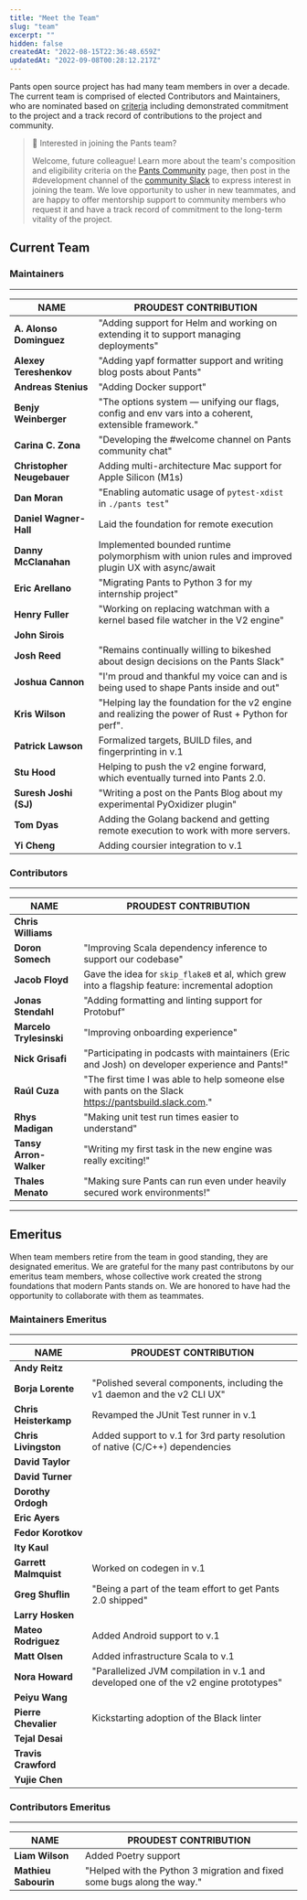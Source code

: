 ```yaml
---
title: "Meet the Team"
slug: "team"
excerpt: ""
hidden: false
createdAt: "2022-08-15T22:36:48.659Z"
updatedAt: "2022-09-08T00:28:12.217Z"
---
```

Pants open source project has had many team members in over a decade. The current team is comprised of elected Contributors and Maintainers, who are nominated based on [criteria](doc:the-pants-community#how-is-the-community-structured) including demonstrated commitment to the project and a track record of contributions to the project and community.

> 📘 Interested in joining the Pants team?
>
> Welcome, future colleague! Learn more about the team's composition and eligibility criteria on the [Pants Community](doc:the-pants-community) page, then post in the #development channel of the [community Slack](doc:getting-started) to express interest in joining the team. We love opportunity to usher in new teammates, and are happy to offer mentorship support to community members who request it and have a track record of commitment to the long-term vitality of the project.

## Current Team

### Maintainers
-----------

| **NAME**                   | **PROUDEST CONTRIBUTION**                                                                             |
| -------------------------- | ----------------------------------------------------------------------------------------------------- |
| **A. Alonso Dominguez**    | "Adding support for Helm and working on extending it to support managing deployments"                 |
| **Alexey Tereshenkov**     | "Adding yapf formatter support and writing blog posts about Pants"                                    |
| **Andreas Stenius**        | "Adding Docker support"                                                                               |
| **Benjy Weinberger**       | "The options system — unifying our flags, config and env vars into a coherent, extensible framework." |
| **Carina C. Zona**         | "Developing the #welcome channel on Pants community chat"                                             |
| **Christopher Neugebauer** | Adding multi-architecture Mac support for Apple Silicon (M1s)                                         |
| **Dan Moran**            | "Enabling automatic usage of `pytest-xdist` in `./pants test`"                                          |
| **Daniel Wagner-Hall**     | Laid the foundation for remote execution                                                              |
| **Danny McClanahan**       | Implemented bounded runtime polymorphism with union rules and improved plugin UX with async/await     |
| **Eric Arellano**          | "Migrating Pants to Python 3 for my internship project"                                               |
| **Henry Fuller**           | "Working on replacing watchman with a kernel based file watcher in the V2 engine"                     |
| **John Sirois**            |                                                                                                       |
| **Josh Reed**              | "Remains continually willing to bikeshed about design decisions on the Pants Slack"                   |
| **Joshua Cannon**          | "I'm proud and thankful my voice can and is being used to shape Pants inside and out"                 |
| **Kris Wilson**            | "Helping lay the foundation for the v2 engine and realizing the power of Rust + Python for perf".     |
| **Patrick Lawson**         | Formalized targets, BUILD files, and fingerprinting in v.1                                            |
| **Stu Hood**               | Helping to push the v2 engine forward, which eventually turned into Pants 2.0.                        |
| **Suresh Joshi (SJ)**      | "Writing a post on the Pants Blog about my experimental PyOxidizer plugin"                            |
| **Tom Dyas**               | Adding the Golang backend and getting remote execution to work with more servers.                     |
| **Yi Cheng**               | Adding coursier integration to v.1                                                                    |

### Contributors
------------

| **NAME**               | **PROUDEST CONTRIBUTION**                                                                               |
| ---------------------- | ------------------------------------------------------------------------------------------------------- |
| **Chris Williams**     |                                                                                                         |
| **Doron Somech**       | "Improving Scala dependency inference to support our codebase"                                          |
| **Jacob Floyd**        | Gave the idea for `skip_flake8` et al, which grew into a flagship feature: incremental adoption         |
| **Jonas Stendahl**     | "Adding formatting and linting support for Protobuf"                                                    |
| **Marcelo Trylesinski**            | "Improving onboarding experience"                                                           |
| **Nick Grisafi**       | "Participating in podcasts with maintainers (Eric and Josh) on developer experience and Pants!"         |
| **Raúl Cuza**          | "The first time I was able to help someone else with pants on the Slack <https://pantsbuild.slack.com>." |
| **Rhys Madigan**       | "Making unit test run times easier to understand"                                                       |
| **Tansy Arron-Walker** | "Writing my first task in the new engine was really exciting!"                                          |
| **Thales Menato**      | "Making sure Pants can run even under heavily secured work environments!"                               |

***

## Emeritus

When team members retire from the team in good standing, they are designated emeritus. We are grateful for the many past contributons by our emeritus team members, whose collective work created the strong foundations that modern Pants stands on. We are honored to have had the opportunity to collaborate with them as teammates.

### Maintainers Emeritus
--------------------

| **NAME**              | **PROUDEST CONTRIBUTION**                                                           |
| --------------------- | ----------------------------------------------------------------------------------- |
| **Andy Reitz**        |                                                                                     |
| **Borja Lorente**     | "Polished several components, including the v1 daemon and the v2 CLI UX"            |
| **Chris Heisterkamp** | Revamped the JUnit Test runner in v.1                                               |
| **Chris Livingston**  | Added support to v.1 for 3rd party resolution of native (C/C++) dependencies        |
| **David Taylor**      |                                                                                     |
| **David Turner**      |                                                                                     |
| **Dorothy Ordogh**    |                                                                                     |
| **Eric Ayers**        |                                                                                     |
| **Fedor Korotkov**    |                                                                                     |
| **Ity Kaul**          |                                                                                     |
| **Garrett Malmquist** | Worked on codegen in v.1                                                            |
| **Greg Shuflin**      | "Being a part of the team effort to get Pants 2.0 shipped"                          |
| **Larry Hosken**      |                                                                                     |
| **Mateo Rodriguez**   | Added Android support to v.1                                                        |
| **Matt Olsen**        | Added infrastructure Scala to v.1                                                   |
| **Nora Howard**       | "Parallelized JVM compilation in v.1 and developed one of the v2 engine prototypes" |
| **Peiyu Wang**        |                                                                                     |
| **Pierre Chevalier**  | Kickstarting adoption of the Black linter                                           |
| **Tejal Desai**       |                                                                                     |
| **Travis Crawford**   |                                                                                     |
| **Yujie Chen**        |                                                                                     |

### Contributors Emeritus
---------------------

| **NAME**             | **PROUDEST CONTRIBUTION**                                               |
| -------------------- | ----------------------------------------------------------------------- |
| **Liam Wilson**      | Added Poetry support                                                    |
| **Mathieu Sabourin** | "Helped with the Python 3 migration and fixed some bugs along the way." |
